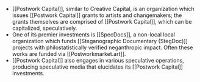 - [[Postwork Capital]], similar to Creative Capital, is an organization which issues [[Postwork Capital]] grants to artists and changemakers; the grants themselves are comprised of [[Postwork Capital]], which can be capitalized, speculatively.
- One of its premier investments is [[SpecDocs]], a non-local local organization which funds [[Steganographic Documentary (StegDoc)]] projects with philostatistically verified neganthropic impact. Often these works are funded via [[Postworkmarket.art]].
- [[Postwork Capital]] also engages in various speculative operations, producing speculative media that elucidates its [[Postwork Capital]] investments.